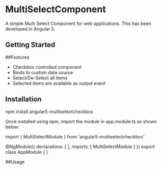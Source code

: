 # MultiSelectComponent

A simple Multi Select Component for web applications. This has been developed in Angular 5.

## Getting Started

##Features

*   Checkbox controlled component
*   Binds to custom data source
*   Select/De-Select all Items
*   Selected items are available as output event

## Installation

npm install angular5-multiselectcheckbox

Once installed using npm, import the module in app.module.ts as shown below:

import { MultiSelectModule } from 'angular5-multiselectcheckbox'

@NgModule({
  declarations: [
  ],
  imports: [
    MultiSelectModule
  ]
})
export class AppModule { }

##Usage
